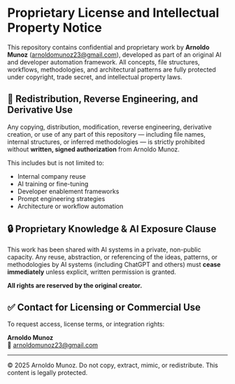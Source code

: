 # Proprietary License and Intellectual Property Notice

This repository contains confidential and proprietary work by **Arnoldo Munoz** (arnoldomunoz23@gmail.com), developed as part of an original AI and developer automation framework. All concepts, file structures, workflows, methodologies, and architectural patterns are fully protected under copyright, trade secret, and intellectual property laws.

## 🚫 Redistribution, Reverse Engineering, and Derivative Use

Any copying, distribution, modification, reverse engineering, derivative creation, or use of any part of this repository — including file names, internal structures, or inferred methodologies — is strictly prohibited without **written, signed authorization** from Arnoldo Munoz.

This includes but is not limited to:

- Internal company reuse
- AI training or fine-tuning
- Developer enablement frameworks
- Prompt engineering strategies
- Architecture or workflow automation

## 🔒 Proprietary Knowledge & AI Exposure Clause

This work has been shared with AI systems in a private, non-public capacity. Any reuse, abstraction, or referencing of the ideas, patterns, or methodologies by AI systems (including ChatGPT and others) must **cease immediately** unless explicit, written permission is granted.

**All rights are reserved by the original creator.**

## ✅ Contact for Licensing or Commercial Use

To request access, license terms, or integration rights:

**Arnoldo Munoz**  
📧 arnoldomunoz23@gmail.com

---

© 2025 Arnoldo Munoz. Do not copy, extract, mimic, or redistribute. This content is legally protected.
